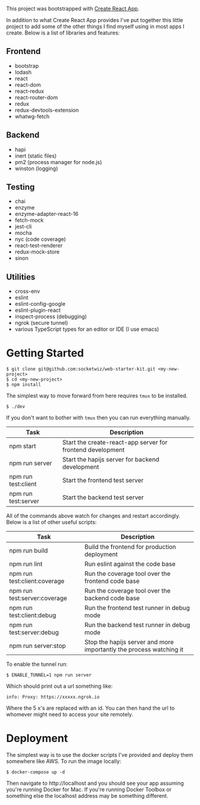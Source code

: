 This project was bootstrapped with [Create React App](https://github.com/facebookincubator/create-react-app).

In addition to what Create React App provides I've put together this
little project to add some of the other things I find myself using in
most apps I create.  Below is a list of libraries and features:

## Frontend
* bootstrap
* lodash
* react
* react-dom
* react-redux
* react-router-dom
* redux
* redux-devtools-extension
* whatwg-fetch

## Backend
* hapi
* inert (static files)
* pm2 (process manager for node.js)
* winston (logging)

## Testing
* chai
* enzyme
* enzyme-adapter-react-16
* fetch-mock
* jest-cli
* mocha
* nyc (code coverage)
* react-test-renderer
* redux-mock-store
* sinon

## Utilities
* cross-env
* eslint
* eslint-config-google
* eslint-plugin-react
* inspect-process (debugging)
* ngrok (secure tunnel)
* various TypeScript types for an editor or IDE (I use emacs)

# Getting Started

``` shell
$ git clone git@github.com:socketwiz/web-starter-kit.git <my-new-project>
$ cd <my-new-project>
$ npm install
```

The simplest way to move forward from here requires `tmux` to be installed.

``` shell
$ ./dev
```

If you don't want to bother with `tmux` then you can run everything manually.

Task | Description
-----|------------
npm start | Start the create-react-app server for frontend development
npm run server | Start the hapijs server for backend development
npm run test:client | Start the frontend test server
npm run test:server | Start the backend test server

All of the commands above watch for changes and restart accordingly.  
Below is a list of other useful scripts:

Task | Description
-----|------------
npm run build | Build the frontend for production deployment
npm run lint | Run eslint against the code base
npm run test:client:coverage | Run the coverage tool over the frontend code base
npm run test:server:coverage | Run the coverage tool over the backend code base
npm run test:client:debug | Run the frontend test runner in debug mode
npm run test:server:debug | Run the backend test runner in debug mode
npm run server:stop | Stop the hapijs server and more importantly the process watching it

To enable the tunnel run:

``` shell
$ ENABLE_TUNNEL=1 npm run server
```

Which should print out a url something like:

``` shell
info: Proxy: https://xxxxx.ngrok.io
```

Where the 5 x's are replaced with an id.  You can then hand the url to
whomever might need to access your site remotely.

# Deployment

The simplest way is to use the docker scripts I've provided and deploy
them somewhere like AWS. To run the image locally:

``` shell
$ docker-compose up -d
```

Then navigate to http://localhost and you should see your app assuming
you're running Docker for Mac.  If you're running Docker Toolbox or
something else the localhost address may be something different.
